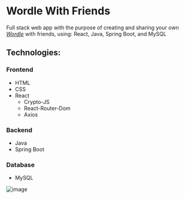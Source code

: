 # Wordle With Friends

Full stack web app with the purpose of creating and sharing your own *[Wordle](https://www.nytimes.com/games/wordle/index.html)* with friends, using: React, Java, Spring Boot, and MySQL

## Technologies:

### Frontend
- HTML
- CSS
- React
  - Crypto-JS
  - React-Router-Dom
  - Axios

### Backend
- Java
- Spring Boot

### Database
- MySQL

![image](https://drive.google.com/uc?export=view&id=1XHZIj8nmlMDImLy40g-r1uTfdsd4bbdr)
